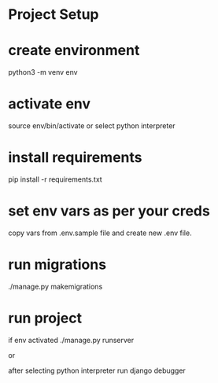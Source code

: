# Project Setup

# create environment
python3 -m venv env
# activate env
source env/bin/activate
or 
select python interpreter
# install requirements
pip install -r requirements.txt

# set env vars as per your creds
copy vars from .env.sample file and create new .env file.

# run migrations
./manage.py makemigrations

# run project
if env activated
./manage.py runserver

or 

after selecting python interpreter run django debugger